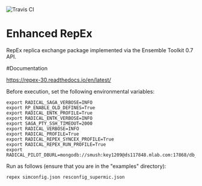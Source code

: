 
<img src="https://travis-ci.org/SrinivasMushnoori/RepEx_3.0.svg?branch=master" alt="Travis CI"/>

# Enhanced RepEx

RepEx replica exchange package implemented via the Ensemble Toolkit 0.7 API.

#Documentation

https://repex-30.readthedocs.io/en/latest/




Before execution, set the following environmental variables:

```
export RADICAL_SAGA_VERBOSE=INFO
export RP_ENABLE_OLD_DEFINES=True
export RADICAL_ENTK_PROFILE=True
export RADICAL_ENTK_VERBOSE=INFO
export SAGA_PTY_SSH_TIMEOUT=2000
export RADICAL_VERBOSE=INFO
export RADICAL_PROFILE=True
export RADICAL_REPEX_SYNCEX_PROFILE=True
export RADICAL_REPEX_RUN_PROFILE=True
export RADICAL_PILOT_DBURL=mongodb://smush:key1209@ds117848.mlab.com:17868/db_repex_1
```

Run as follows (ensure that you are in the "examples" directory):
```
repex simconfig.json resconfig_supermic.json
```
